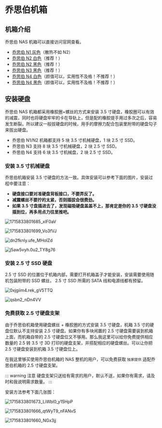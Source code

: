 # 乔思伯机箱

## 机箱介绍

乔思伯 NAS 机箱可以直接访问官网查看。

- [乔思伯 N1 灰色](https://www.jonsbo.com/products/N1.html)（散热不如 N2）
- [乔思伯 N2 白色](https://www.jonsbo.com/products/N2bai.html)（推荐！）
- [乔思伯 N2 黑色](https://www.jonsbo.com/products/N2.html)（推荐！）
- [乔思伯 N3 黑色](https://www.jonsbo.com/products/N3.html)（推荐！）
- [乔思伯 N4 白色](https://www.jonsbo.com/products/N4bai-.html)（颜值可以，实用性不及格！不推荐！）
- [乔思伯 N4 黑色](https://www.jonsbo.com/products/N4--.html)（颜值可以，实用性不及格！不推荐！）

## 安装硬盘

乔思伯 NAS 机箱都采用橡胶圈+螺丝的方式来安装 3.5 寸硬盘，橡胶圈可以有效的减震，同时也将硬盘牢牢的卡在导轨上，但是配的橡胶提手用过多次之后，容易发生断裂。所以建议一般拔硬盘的时候，用手的摩擦力配合包装里附带的硬盘勾子来拔出硬盘。

- 乔思伯 N1/N2 机箱都支持 5 块 3.5 寸机械硬盘，1 块 2.5 寸 SSD。
- 乔思伯 N3 支持 8 块 3.5 寸机械硬盘，2 块 2.5 寸 SSD。
- 乔思伯 N4 支持 6 块 3.5 寸机械盘，2 块 2.5 寸 SSD。

### 安装 3.5 寸机械硬盘

乔思伯机箱安装 3.5 寸硬盘的方法一致。具体安装可以参考下面的图片，安装过程中要注意：

- **硬盘接口要对准硬盘背板接口，不要弄反了。**
- **减震螺丝不要拧的太紧，否则插拔会很费劲。**
- **如果 3.5 寸盘插进去了，发现磁吸硬盘盖盖不上，那肯定是你的 3.5 寸硬盘没插到位，再多用点力往里推吧。**

![1715833801685_xlF0aV](https://img-1255332810.cos.ap-chengdu.myqcloud.com/1715833801685_xlF0aV.jpg)

![1715833801699_Vo3fVJ](https://img-1255332810.cos.ap-chengdu.myqcloud.com/1715833801699_Vo3fVJ.jpg)

![dn2fknly.ufe_MHolZd](https://img-1255332810.cos.ap-chengdu.myqcloud.com/dn2fknly.ufe_MHolZd.png)

![j5aw5vyh.0u2_TY8g76](https://img-1255332810.cos.ap-chengdu.myqcloud.com/j5aw5vyh.0u2_TY8g76.png)

### 安装 2.5 寸 SSD 硬盘

2.5 寸 SSD 的位置位于机箱内部，需要打开机箱盖子才能安装，安装需要使用随机包装附带的 SSD 螺丝， 2.5 寸 SSD 所需的 SATA 线和电源线都有预留。

![0xjgiim4.rek_gV5TTQ](https://img-1255332810.cos.ap-chengdu.myqcloud.com/0xjgiim4.rek_gV5TTQ.png)

![qsbn2_nDn4VV](https://img-1255332810.cos.ap-chengdu.myqcloud.com/qsbn2_nDn4VV.png)

### 免费获取 2.5 寸硬盘支架

由于乔思伯机箱使用硬盘螺丝 + 橡胶圈的方式安装 3.5 寸硬盘，机箱 3.5 寸的硬盘位默认不支持安装 2.5 寸硬盘。如果你有多块闲置的 2.5 寸硬盘需要装到机箱上面，而机箱自带的 2.5 寸硬盘位又不够用。那么我这里可以给你免费提供相应数量的 2.5 转 3.5 寸 3D 打印的硬盘支架，并搭配相应的硬盘螺丝。可以让你把 2.5 寸硬盘安装到机箱 3.5 寸硬盘位上。

在我这里够买使用乔思伯机箱的 NAS 整机的用户，可以免费获取 `独家提供` 适配乔思伯机箱的 2.5 寸硬盘支架。

::: warning 注意
硬盘支架只送给有需求的用户，默认不送，如果你有需求，请及时和我说明需求数量。
:::

安装方法参考下面几张图：

![1715833801673_LiWbl0_y15HpP](https://img-1255332810.cos.ap-chengdu.myqcloud.com/1715833801673_LiWbl0_y15HpP.jpg)

![1715833801666_qtWyT9_nFANvS](https://img-1255332810.cos.ap-chengdu.myqcloud.com/1715833801666_qtWyT9_nFANvS.jpg)

![1715833801660_NGx3jj](https://img-1255332810.cos.ap-chengdu.myqcloud.com/1715833801660_NGx3jj.jpg)